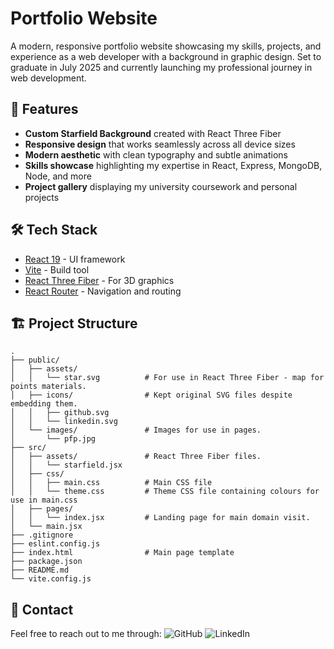 # Portfolio Website

A modern, responsive portfolio website showcasing my skills, projects, and experience as a web developer with a background in graphic design. Set to graduate in July 2025 and currently launching my professional journey in web development.

## 🚀 Features

- **Custom Starfield Background** created with React Three Fiber
- **Responsive design** that works seamlessly across all device sizes
- **Modern aesthetic** with clean typography and subtle animations
- **Skills showcase** highlighting my expertise in React, Express, MongoDB, Node, and more
- **Project gallery** displaying my university coursework and personal projects

## 🛠️ Tech Stack

- [React 19](https://react.dev/) - UI framework
- [Vite](https://vitejs.dev/) - Build tool
- [React Three Fiber](https://docs.pmnd.rs/react-three-fiber/) - For 3D graphics
- [React Router](https://reactrouter.com/) - Navigation and routing

## 🏗️ Project Structure

```
.
├── public/
│   ├── assets/
│   │   └── star.svg          # For use in React Three Fiber - map for points materials.
│   ├── icons/                # Kept original SVG files despite embedding them.
│   │   ├── github.svg 
│   │   └── linkedin.svg
│   └── images/               # Images for use in pages.
│       └── pfp.jpg
├── src/
│   ├── assets/               # React Three Fiber files.
│   │   └── starfield.jsx
│   ├── css/
│   │   ├── main.css          # Main CSS file
│   │   └── theme.css         # Theme CSS file containing colours for use in main.css
│   ├── pages/
│   │   └── index.jsx         # Landing page for main domain visit.
│   └── main.jsx
├── .gitignore
├── eslint.config.js
├── index.html                # Main page template
├── package.json
├── README.md
└── vite.config.js
```

## 📱 Contact

Feel free to reach out to me through:
![GitHub](https://github.com/LPBroadway/)
![LinkedIn](https://www.linkedin.com/in/liam-broadway/)
